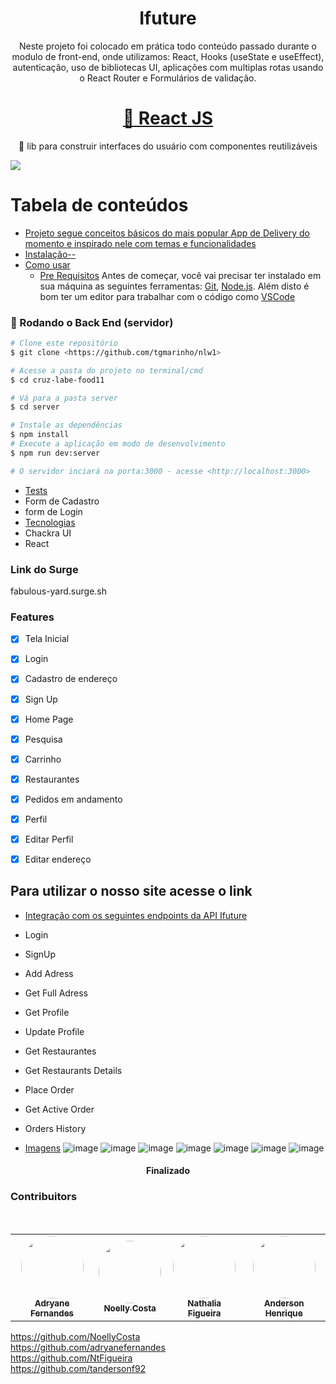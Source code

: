 
<h1 align="center">Ifuture</h1>

<p align="center">Neste projeto foi colocado em prática todo conteúdo passado durante o modulo de front-end, onde utilizamos:
React, Hooks (useState e useEffect), autenticação, uso de bibliotecas UI, aplicações com multiplas rotas usando o React Router e Formulários de validação.  </p>

<h1 align="center">
    <a href="https://pt-br.reactjs.org/">🔗 React JS</a>
</h1>
<p align="center">🚀 lib para construir interfaces do usuário com componentes reutilizáveis</p>

<img src="https://img.shields.io/static/v1?label=Ifuture&message=TurmaCruz&color=7159c1&style=for-the-badge&logo=ghost"/>


Tabela de conteúdos
=================
<!--ts-->
   * [Projeto segue conceitos básicos do mais popular App de Delivery do momento e inspirado nele com temas e funcionalidades ](#Sobre)
   * [Instalação-- ](#instalacao)
   * [Como usar](#como-usar)
      * [Pre Requisitos](#pre-requisitos)
     Antes de começar, você vai precisar ter instalado em sua máquina as seguintes ferramentas:
[Git](https://git-scm.com), [Node.js](https://nodejs.org/en/). 
Além disto é bom ter um editor para trabalhar com o código como [VSCode](https://code.visualstudio.com/)

### 🎲 Rodando o Back End (servidor)

```bash
# Clone este repositório
$ git clone <https://github.com/tgmarinho/nlw1>

# Acesse a pasta do projeto no terminal/cmd
$ cd cruz-labe-food11

# Vá para a pasta server
$ cd server

# Instale as dependências
$ npm install
# Execute a aplicação em modo de desenvolvimento
$ npm run dev:server

# O servidor inciará na porta:3000 - acesse <http://localhost:3000>
```

   * [Tests](#testes)
   * Form de Cadastro
   *  form de Login
   * [Tecnologias](#tecnologias)
   * Chackra UI
   * React

   ### Link do Surge
fabulous-yard.surge.sh


   ### Features

- [x] Tela Inicial
- [x] Login
- [x] Cadastro de endereço
- [x] Sign Up
- [x] Home Page
- [x] Pesquisa
- [x] Carrinho
- [x] Restaurantes
- [x] Pedidos em andamento
- [x] Perfil
- [x] Editar Perfil
- [x] Editar endereço


## Para utilizar o nosso site acesse o link


   * [Integração com os seguintes endpoints  da API Ifuture](#integração)
   * Login
   * SignUp
   * Add Adress
   * Get Full Adress
   * Get Profile
   * Update Profile
   * Get Restaurantes
   * Get Restaurants Details
   * Place Order
   * Get Active Order
   * Orders History

   * [Imagens](#Imagens)
 ![image](https://user-images.githubusercontent.com/59965675/117597248-91021c00-b11b-11eb-9be7-a908bcdc57ff.png)
 ![image](https://user-images.githubusercontent.com/59965675/117597289-a2e3bf00-b11b-11eb-82b2-c82fa050de44.png)
 ![image](https://user-images.githubusercontent.com/59965675/117597351-c73f9b80-b11b-11eb-9b74-799ff47c0ef7.png)
 ![image](https://user-images.githubusercontent.com/59965675/117597401-e4746a00-b11b-11eb-9946-b2244e62232d.png)
 ![image](https://user-images.githubusercontent.com/59965675/117597527-256c7e80-b11c-11eb-864e-9bcb404ac957.png)
 ![image](https://user-images.githubusercontent.com/59965675/117597567-387f4e80-b11c-11eb-8851-465e9bf37ca2.png)
 ![image](https://user-images.githubusercontent.com/59965675/117597601-4c2ab500-b11c-11eb-864b-6d2f9fab4326.png)
 





<h4 align="center"> 
Finalizado
</h4>

### Contribuitors
<br />
<table>
  <tr>
    <td align="center"><a href="https://github.com/adryanefernandes"><img style="border-radius: 50%;" src="https://avatars.githubusercontent.com/u/76170319?s=400&u=c79a37b29d25709e380c64ae9d9432b35f72638e&v=4" width="100px;" alt=""/><br /><sub><b>Adryane Fernandes</b></sub></a><br />
    <td align="center"><a href="https://github.com/NoellyCosta"><img style="border-radius: 50%;" src="https://avatars.githubusercontent.com/u/59965675?v=4" width="100px;" alt=""/><br /><sub><b>Noelly Costa</b></sub></a><br />
    <td align="center"><a href="https://github.com/NtFigueira"><img style="border-radius: 50%;" src="https://avatars.githubusercontent.com/u/77118438?v=4" width="100px;" alt=""/><br /><sub><b>Nathalia Figueira</b></sub></a><br />
    <td align="center"><a href="https://github.com/tandersonf92"><img style="border-radius: 50%;" src="https://avatars.githubusercontent.com/u/53446211?v=4" width="100px;" alt=""/><br /><sub><b>Anderson Henrique</b></sub></a><br />
  </tr>
</table>

<https://github.com/NoellyCosta> <br>
<https://github.com/adryanefernandes> <br>
<https://github.com/NtFigueira> <br>
<https://github.com/tandersonf92> 

<!--te-->






